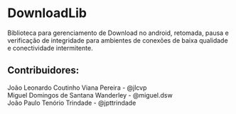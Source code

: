# DownloadLib
Biblioteca para gerenciamento de Download no android, retomada, pausa e verificação de integridade para ambientes de conexões de baixa qualidade e conectividade intermitente.

## Contribuidores:  
João Leonardo Coutinho Viana Pereira - @jlcvp  
Miguel Domingos de Santana Wanderley - @miguel.dsw  
João Paulo Tenório Trindade - @jpttrindade  
